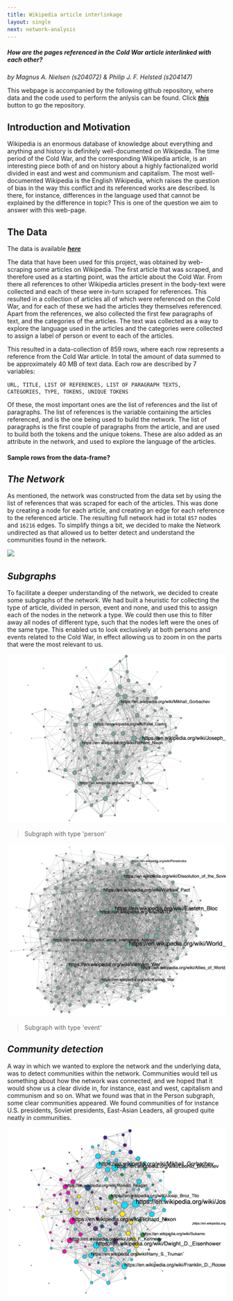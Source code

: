 ```yaml
---
title: Wikipedia article interlinkage
layout: single 
next: network-analysis
---
```


##### How are the pages referenced in the Cold War article interlinked with each other?
*by Magnus A. Nielsen (s204072) & Philip J. F. Helsted (s204147)*

This webpage is accompanied by the following github repository, where data and the code used to perform the anlysis can
be found. Click [***this***](https://github.com/Dribo/DTU-02467_ProjectA) button to go the repository.

## Introduction and Motivation
Wikipedia is an enormous database of knowledge about everything and anything and history is definitely 
well-documented on Wikipedia. The time period of the Cold War, and the corresponding Wikipedia article, is an 
interesting piece both of and on history about a highly factionalized 
world divided in east and west and communism and capitalism. 
The most well-documented Wikipedia is the English Wikipedia, which raises the question of bias
in the way this conflict and its referenced works are described. Is there, for instance, differences in
the language used that cannot be explained by the difference in topic? This is one of the question we aim to answer
with this web-page.

## The Data
The data is available [***here***](data/wiki_english_with_tokens.csv)

The data that have been used for this project, was obtained by web-scraping some articles on Wikipedia. The first 
article that was scraped, and therefore used as a starting point, was the article about the Cold War. 
From there all references to other Wikipedia articles present in the body-text were collected and each of these were
in-turn scraped for references. This resulted in a collection of articles all of which were referenced on the Cold War, 
and for each of these we had the articles they themselves referenced. Apart from the references, we also collected the 
first few paragraphs of text, and the categories of the articles. The text was collected as a way to explore the 
language used in the articles and the categories were collected to assign a label of person or event to each of the 
articles.

This resulted in a data-collection of 859 rows, where each row represents a reference from the Cold War article. In
total the amount of data summed to be approximately 40 MB of text data. Each row are described by 7 variables: 

    URL, TITLE, LIST OF REFERENCES, LIST OF PARAGRAPH TEXTS, 
    CATEGORIES, TYPE, TOKENS, UNIQUE TOKENS

Of these, the most
important ones are the list of references and the list of paragraphs. The list of references is the variable containing
the articles referenced, and is the one being used to build the network. The list of paragraphs is the first couple of
paragraphs from the article, and are used to build both the tokens and the unique tokens. These are also added as an 
attribute in the network, and used to explore the language of the articles.

#### Sample rows from the data-frame?

## *The Network*
As mentioned, the network was constructed from the data set by using the list of references that was scraped for each 
of the articles. This was done by creating a node for each article, and creating an edge for each reference to the 
referenced article. The resulting full network had in total `857` nodes and `16216` edges. To simplify things a bit, we
decided to make the Network undirected as that allowed us to better detect and understand the communities found in the 
network. 

![](/images/basic-network.png)

## *Subgraphs*
To facilitate a deeper understanding of the network, we decided to create some subgraphs of the network. We had built
a heuristic for collecting the type of article, divided in person, event and none, and used this to assign each of the 
nodes in the network a type. We could then use this to filter away all nodes of different type, such that the nodes left
were the ones of the same type. This enabled us to look exclusively at both persons and events related to the Cold War,
in effect allowing us to zoom in on the parts that were the most relevant to us.

![](/images/basic-network-person.png)

> Subgraph with type 'person'

![](/images/basic-network-event.png)

> Subgraph with type 'event'

## *Community detection*
A way in which we wanted to explore the network and the underlying data, was to detect communities within the network.
Communities would tell us something about how the network was connected, and we hoped that it would show us a clear 
divide in, for instance, east and west, capitalism and communism and so on. What we found was that in the Person
subgraph, some clear communities appeared. We found communities of for instance U.S. presidents, Soviet presidents, 
East-Asian Leaders, all grouped quite neatly in communities. 

![](/images/basic-network-person-communities.png)


